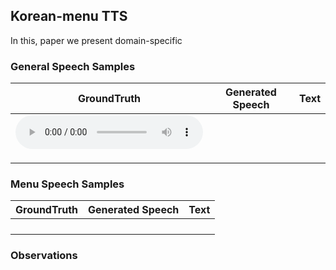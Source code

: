 ## Korean-menu TTS

In this, paper we present domain-specific 

### General Speech Samples

| GroundTruth | Generated Speech | Text |
| ----------- | ---------------- | ---- |
|   <audio src="./audiosamples/SGuniverse_09876_gt.wav" type="audio/wav" controls="" preload=""></audio>   |                  |      |
|             |                  |      |
|             |                  |      |
|             |                  |      |

### Menu Speech Samples 

| GroundTruth | Generated Speech | Text |
| ----------- | ---------------- | ---- |
|             |                  |      |
|             |                  |      |
|             |                  |      |
|             |                  |      |


### Observations

